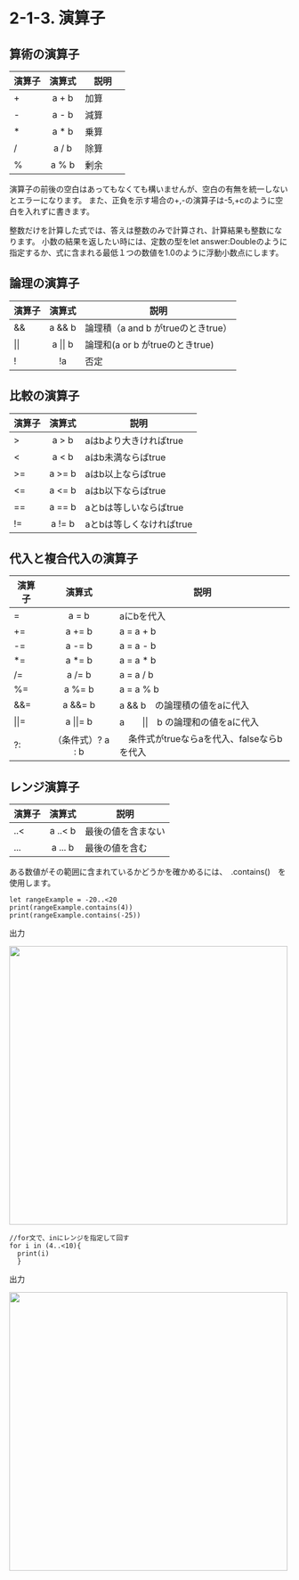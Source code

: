 # 2-1-3. 演算子

## 算術の演算子

| 演算子       | 演算式           | 説明                 |
| --------------- |:---------------:| -------------------- |
| + | a + b | 加算 |
| - | a - b | 減算 |
| * | a * b | 乗算 |
| / | a / b | 除算 |
| % | a % b | 剰余　　|

演算子の前後の空白はあってもなくても構いませんが、空白の有無を統一しないとエラーになります。
また、正負を示す場合の+,-の演算子は-5,+cのように空白を入れずに書きます。

整数だけを計算した式では、答えは整数のみで計算され、計算結果も整数になります。
小数の結果を返したい時には、定数の型をlet answer:Doubleのように指定するか、式に含まれる最低１つの数値を1.0のように浮動小数点にします。


## 論理の演算子

| 演算子       | 演算式           | 説明                 |
| --------------- |:---------------:| -------------------- |
| && | a && b | 論理積（a and b がtrueのときtrue） |
| \|\| | a \|\| b | 論理和(a or b がtrueのときtrue) |
| ! | !a | 否定|

## 比較の演算子

| 演算子       | 演算式           | 説明                 |
| --------------- |:---------------:| -------------------- |
| > | a > b | aはbより大きければtrue |
| < | a < b | aはb未満ならばtrue |
| >= | a >= b | aはb以上ならばtrue |
| <= | a <= b | aはb以下ならばtrue |
| == | a == b | aとbは等しいならばtrue |
| != | a != b | aとbは等しくなければtrue |

## 代入と複合代入の演算子

| 演算子       | 演算式           | 説明                 |
| --------------- |:---------------:| -------------------- |
| = | a = b | aにbを代入 |
| += | a += b | a = a + b |
| -= | a -= b | a = a - b |
| *= | a *= b | a = a * b |
| /= | a /= b | a = a / b |
| %= | a %= b | a = a % b |
| &&= | a &&= b | a && b　の論理積の値をaに代入 |
| \|\|= | a \|\|= b | a　　\|\|　b の論理和の値をaに代入|
| ?: |　（条件式）? a : b |　条件式がtrueならaを代入、falseならbを代入　|

## レンジ演算子

| 演算子       | 演算式           | 説明                 |
| --------------- |:---------------:| -------------------- |
| ..< | a ..< b | 最後の値を含まない |
| ... | a ... b | 最後の値を含む |

ある数値がその範囲に含まれているかどうかを確かめるには、　.contains()　を使用します。

```
let rangeExample = -20..<20
print(rangeExample.contains(4))
print(rangeExample.contains(-25))
```

出力

<img src="https://cloud.githubusercontent.com/assets/28682101/26497768/95a959b6-4267-11e7-93bf-1ab5f2a1dd42.png" width=500>

```
//for文で、inにレンジを指定して回す
for i in (4..<10){
  print(i)
  }
```

出力

<img src="https://cloud.githubusercontent.com/assets/28682101/26497872/ff17a902-4267-11e7-9024-7cbad0cec87c.png" width=500>
























